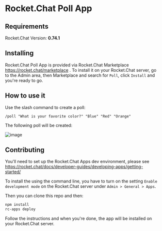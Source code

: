 # Rocket.Chat Poll App

## Requirements

Rocket.Chat Version: **0.74.1**

## Installing

Rocket.Chat Poll App is provided via Rocket.Chat Marketplace https://rocket.chat/marketplace . To install it on your Rocket.Chat server, go to the Admin area, then Marketplace and search for `Poll`, click `Install` and you're ready to go.

## How to use it

Use the slash command to create a poll:

```
/poll "What is your favorite color?" "Blue" "Red" "Orange"
```

The following poll will be created:

![image](https://user-images.githubusercontent.com/8591547/52024341-b852f300-24e7-11e9-9b22-03be576c2964.png)

## Contributing

You'll need to set up the Rocket.Chat Apps dev environment, please see https://rocket.chat/docs/developer-guides/developing-apps/getting-started/

To install the using the command line, you have to turn on the setting `Enable development mode` on the Rocket.Chat server under `Admin > General > Apps`.

Then you can clone this repo and then:

```bash
npm install
rc-apps deploy
```

Follow the instructions and when you're done, the app will be installed on your Rocket.Chat server.
